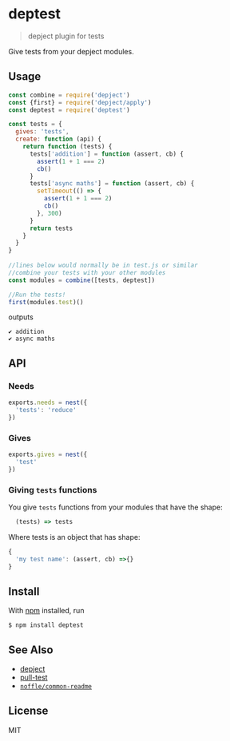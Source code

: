 # deptest

> depject plugin for tests

Give tests from your depject modules.

## Usage

```js
const combine = require('depject')
const {first} = require('depject/apply')
const deptest = require('deptest')

const tests = {
  gives: 'tests',
  create: function (api) {
    return function (tests) {
      tests['addition'] = function (assert, cb) {
        assert(1 + 1 === 2)
        cb()
      }
      tests['async maths'] = function (assert, cb) {
        setTimeout(() => {
          assert(1 + 1 === 2)
          cb()
        }, 300)
      }
      return tests
    }
  }
}
 
//lines below would normally be in test.js or similar
//combine your tests with your other modules
const modules = combine([tests, deptest])

//Run the tests!
first(modules.test)()
```

outputs

```
✔ addition
✔ async maths
```

## API

### Needs

```js
exports.needs = nest({
  'tests': 'reduce'
})
```

### Gives
```js
exports.gives = nest({
  'test'
})
```

### Giving `tests` functions

You give `tests` functions from your modules that have the shape:
```js
  (tests) => tests
```
Where tests is an object that has shape:
```js
{
  'my test name': (assert, cb) =>{}   
}
```

## Install

With [npm](https://npmjs.org/) installed, run

```
$ npm install deptest
```

## See Also

- [depject](https://github.com/depject/depject) 
- [pull-test](https://github.com/ahdinosaur/pull-test) 
- [`noffle/common-readme`](https://github.com/noffle/common-readme)

## License

MIT

